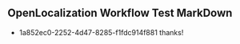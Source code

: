 ## OpenLocalization Workflow Test MarkDown
* 1a852ec0-2252-4d47-8285-f1fdc914f881 thanks!

<!--HONumber=Aug16_HO4-->



